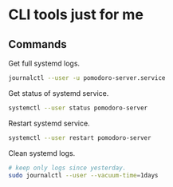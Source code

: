 # CLI tools just for me

## Commands

Get full systemd logs.

```sh
journalctl --user -u pomodoro-server.service
```

Get status of systemd service.

```sh
systemctl --user status pomodoro-server
```

Restart systemd service.

```sh
systemctl --user restart pomodoro-server
```

Clean systemd logs.

```sh
# keep only logs since yesterday.
sudo journalctl --user --vacuum-time=1days
```
